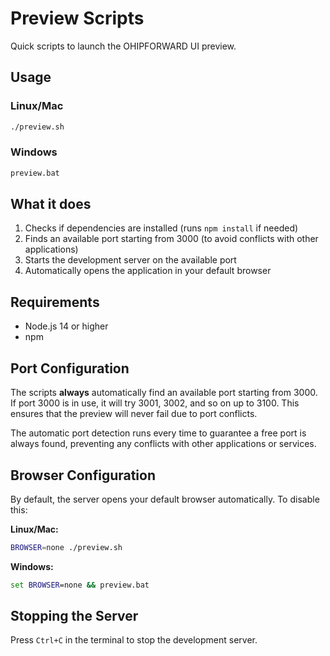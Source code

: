 # Preview Scripts

Quick scripts to launch the OHIPFORWARD UI preview.

## Usage

### Linux/Mac
```bash
./preview.sh
```

### Windows
```cmd
preview.bat
```

## What it does

1. Checks if dependencies are installed (runs `npm install` if needed)
2. Finds an available port starting from 3000 (to avoid conflicts with other applications)
3. Starts the development server on the available port
4. Automatically opens the application in your default browser

## Requirements

- Node.js 14 or higher
- npm

## Port Configuration

The scripts **always** automatically find an available port starting from 3000. If port 3000 is in use, it will try 3001, 3002, and so on up to 3100. This ensures that the preview will never fail due to port conflicts.

The automatic port detection runs every time to guarantee a free port is always found, preventing any conflicts with other applications or services.

## Browser Configuration

By default, the server opens your default browser automatically. To disable this:

**Linux/Mac:**
```bash
BROWSER=none ./preview.sh
```

**Windows:**
```cmd
set BROWSER=none && preview.bat
```

## Stopping the Server

Press `Ctrl+C` in the terminal to stop the development server.
